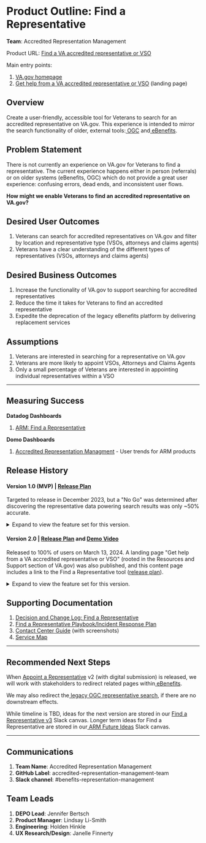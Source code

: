 # **Product Outline: Find a Representative**

**Team**: Accredited Representation Management

Product URL: [ Find a VA accredited representative or VSO](https://www.va.gov/get-help-from-accredited-representative/find-rep)

Main entry points:
1. [VA.gov homepage](https://www.va.gov/)
2. [Get help from a VA accredited representative or VSO](https://www.va.gov/get-help-from-accredited-representative/) (landing page)


## **Overview**

Create a user-friendly, accessible tool for Veterans to search for an accredited representative on VA.gov. This experience is intended to mirror the search functionality of older, external tools:[ OGC](https://www.va.gov/ogc/apps/accreditation/index.asp) and[ eBenefits](https://www.ebenefits.va.gov/ebenefits/vso-search).


## **Problem Statement**

There is not currently an experience on VA.gov for Veterans to find a representative. The current experience happens either in person (referrals) or on older systems (eBenefits, OGC) which do not provide a great user experience: confusing errors, dead ends, and inconsistent user flows.

**How might we enable Veterans to find an accredited representative on VA.gov?**


## **Desired User Outcomes**

1. Veterans can search for accredited representatives on VA.gov and filter by location and representative type (VSOs, attorneys and claims agents)
2. Veterans have a clear understanding of the different types of representatives (VSOs, attorneys and claims agents)


## **Desired Business Outcomes**

1. Increase the functionality of VA.gov to support searching for accredited representatives
2. Reduce the time it takes for Veterans to find an accredited representative
3. Expedite the deprecation of the legacy eBenefits platform by delivering replacement services


## **Assumptions**

1. Veterans are interested in searching for a representative on VA.gov
2. Veterans are more likely to appoint VSOs, Attorneys and Claims Agents
3. Only a small percentage of Veterans are interested in appointing individual representatives within a VSO

---
## **Measuring Success**

**Datadog Dashboards**
1. [ARM: Find a Representative](https://vagov.ddog-gov.com/dashboard/55d-sc2-bxi/arm-find-a-representative?fromUser=false&refresh_mode=sliding&from_ts=1736986754401&to_ts=1739578754401&live=true)

**Domo Dashboards**
1. [Accredited Representation Managment](https://va-gov.domo.com/page/1897070864) - User trends for ARM products


## **Release History**

#### Version 1.0 (MVP) | [Release Plan](https://github.com/department-of-veterans-affairs/va.gov-team/blob/master/products/accredited-representation-management/product-documentation/find-a-representative/release-plan-find-a-representative-1.0.md)

Targeted to release in December 2023, but a "No Go" was determined after discovering the representative data powering search results was only ~50% accurate. 

<details><summary>Expand to view the feature set for this version.</summary>

1. Search
   1. Location
      1. Single consolidated field that accepts any form of address
      2. `Use my location` feature to populate this location field
   2. Select type of rep (single select)
      1. Veteran Service Organization (VSO)
      2. Attorney
      3. Claims Agent
   3. Search by name
      1. Organization name
      2. Representative first name
      3. Representative last name
   4. Rep definitions
      1. Veteran Service Organization (VSO)
      2. Attorney
      3. Claims agent
2. Display search results
   1. List display
   2. Filter results by
      1. Distance
      2. Representative Name / Organization Name
   3. Search result details
      1. Distance in miles
      2. Name
      3. Address
      4. Phone number

</details>

#### Version 2.0 | [Release Plan](https://github.com/department-of-veterans-affairs/va.gov-team/blob/master/products/accredited-representation-management/product-documentation/find-a-representative/release-plan-find-a-representative-2.0.md) and [Demo Video](https://dvagov.sharepoint.com/:v:/r/sites/vaabdvro/Shared%20Documents/Accredited%20Representation%20Management/Product%20Information/Product%20Demo%20Recordings/Find%20a%20Representative%20Demo.mov?csf=1&web=1&e=AaVq9f)

Released to 100% of users on March 13, 2024. A landing page "Get help from a VA accredited representative or VSO" (rooted in the Resources and Support section of VA.gov) was also published, and this content page includes a link to the Find a Representative tool ([release plan](https://github.com/department-of-veterans-affairs/va.gov-team/blob/master/products/accredited-representation-management/product-documentation/find-a-representative/release-plan-find-a-representative-2.0.md)).

<details><summary>Expand to view the feature set for this version.</summary>

1. Search 
   1. Representative definitions
   2. Required fields
      1. Representative Type
         1. ~~Veteran Service Organization~~
         2. VSO Representative 🆕
         3. Attorney
         4. Claims agent
      2. Location
         1. Single consolidated field that accepts address 1, city, state, zip code
         2. `Use my location` feature to populate this location field
   3. Optional fields
      1. Search area
         1. Default to 50 miles
         2. Drop down for user to slect additional options (5, 10, 25, 50, 100, 200 miles + show all) 🆕
      2. Name of representative
2. Display search results
   1. Filter results by
      1. Distance (Closest to farthest)
      2. Name (First/last name A to Z and Z to A)
   2. Search result details
      1. Distance in miles
      2. Name
      3. Associated organizations (VSO Representatives only) 🆕
      4. Address
      5. Phone number
      6. Email 🆕
3. Include transparency around data accuracy 🆕
   1. Alert above search results
   2. ~~Report Outdated Information feature~~ _This feature was_ [_removed_](https://github.com/department-of-veterans-affairs/va.gov-team/blob/master/products/accredited-representation-management/product-documentation/find-a-representative/decision-change-log-find-a-representative.md) _on 7/25/2024_
  
</details>

## **Supporting Documentation**

1. [Decision and Change Log: Find a Representative](https://github.com/department-of-veterans-affairs/va.gov-team/blob/master/products/accredited-representation-management/product-documentation/find-a-representative/decision-change-log-find-a-representative.md)
2. [Find a Representative Playbook/Incident Response Plan](https://github.com/department-of-veterans-affairs/va.gov-team/blob/master/products/accredited-representation-management/product-documentation/find-a-representative/launch-materials/product-playbook-incident-response-plan.md#find-a-representative-playbookincident-response-plan)
3. [Contact Center Guide](https://github.com/department-of-veterans-affairs/va.gov-team/tree/master/products/accredited-representation-management/product-documentation/find-a-representative/contact-center) (with screenshots)
4. [Service Map](https://www.docstomarkdown.pro/convert-markdown-to-google-docs-online/service-map.md)

--- 
## **Recommended Next Steps**

When [Appoint a Representative](https://github.com/department-of-veterans-affairs/va.gov-team/tree/master/products/accredited-representation-management/product-documentation/appoint-a-representative) v2 (with digital submission) is released, we will work with stakeholders to redirect related pages within[ eBenefits](https://www.docstomarkdown.pro/convert-markdown-to-google-docs-online/%5Bhttps://www.ebenefits.va.gov/ebenefits/vso-search).

We may also redirect the[ legacy OGC representative search](https://www.va.gov/ogc/apps/accreditation/index.asp), if there are no downstream effects.

While timeline is TBD, ideas for the next version are stored in our [Find a Representative v3](https://dsva.slack.com/docs/T03FECE8V/F086REGJ0JY) Slack canvas. Longer term ideas for Find a Representative are stored in our[ ARM Future Ideas](https://dsva.slack.com/docs/T03FECE8V/F06JUJ4CR19) Slack canvas.

---

## **Communications**

1. **Team Name**: Accredited Representation Management
2. **GitHub Label**: accredited-representation-management-team
3. **Slack channel**: #benefits-representation-management


## **Team Leads**

1. **DEPO Lead**: Jennifer Bertsch
2. **Product Manager**: Lindsay Li-Smith
3. **Engineering**: Holden Hinkle
4. **UX Research/Design**: Janelle Finnerty
